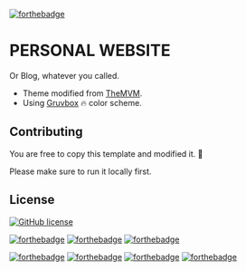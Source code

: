 [![forthebadge](https://forthebadge.com/images/badges/works-on-my-machine.svg)](https://forthebadge.com) 


# PERSONAL WEBSITE 

Or Blog, whatever you called.
* Theme modified from [TheMVM](https://github.com/the-mvm/the-mvm.github.io).
* Using [Gruvbox](https://github.com/morhetz/gruvbox) :fire: color scheme.


## Contributing
You are free to copy this template and modified it. :running:

Please make sure to run it locally first.

## License
[![GitHub license](https://img.shields.io/github/license/onthecouch/onthecouch.github.io?style=for-the-badge)](https://github.com/onthecouch/onthecouch.github.io/blob/main/LICENSE)

[![forthebadge](https://forthebadge.com/images/badges/compatibility-pc-load-letter.svg)](https://forthebadge.com) [![forthebadge](https://forthebadge.com/images/badges/ctrl-c-ctrl-v.svg)](https://forthebadge.com) [![forthebadge](https://forthebadge.com/images/badges/powered-by-electricity.svg)](https://forthebadge.com)

[![forthebadge](https://forthebadge.com/images/badges/uses-html.svg)](https://forthebadge.com) [![forthebadge](https://forthebadge.com/images/badges/uses-js.svg)](https://forthebadge.com) [![forthebadge](https://forthebadge.com/images/badges/uses-css.svg)](https://forthebadge.com) [![forthebadge](https://forthebadge.com/images/badges/uses-git.svg)](https://forthebadge.com) 